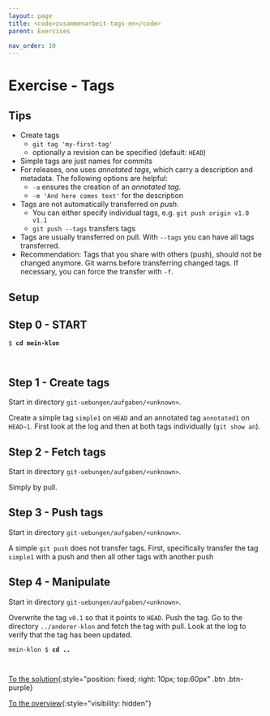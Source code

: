 ```yaml
---
layout: page
title: <code>zusammenarbeit-tags-en</code>
parent: Exercises

nav_order: 10
---
```

# Exercise - Tags


## Tips

* Create tags
  - `git tag 'my-first-tag'`
  - optionally a revision can be specified (default: `HEAD`)
* Simple tags are just names for commits
* For releases, one uses *annotated tags*, which carry a description and metadata.
  The following options are helpful:
  - `-a` ensures the creation of an *annotated tag*.
  - `-m 'And here comes text'` for the description
* Tags are not automatically transferred on *push*.
   - You can either specify individual tags, e.g. `git push origin v1.0 v1.1`
   - `git push --tags` transfers tags
* Tags are usually transferred on pull.
  With `--tags` you can have all tags transferred.
* Recommendation: Tags that you share with others (push),
  should not be changed anymore.
  Git warns before transferring changed tags.
  If necessary, you can force the transfer with `-f`.
            
## Setup
                  

<h2>Step 0 - START <!-- UEB/Tags/0 --></h2>


<pre><code>$ <b>cd mein-klon</b><br><br><br></code></pre>


<h2>Step 1 - Create tags <!-- UEB/Tags/1 --></h2>

Start in directory `git-uebungen/aufgaben/<unknown>`.

Create a simple tag `simple1` on `HEAD` and
an annotated tag `annotated1` on `HEAD~1`.
First look at the log and then at both tags individually (`git show an`).

<h2>Step 2 - Fetch tags <!-- UEB/Tags/2 --></h2>

Start in directory `git-uebungen/aufgaben/<unknown>`.

Simply by pull.

<h2>Step 3 - Push tags <!-- UEB/Tags/3 --></h2>

Start in directory `git-uebungen/aufgaben/<unknown>`.

A simple `git push` does not transfer tags.
First, specifically transfer the tag `simple1` with a push
and then all other tags with another push

<h2>Step 4 - Manipulate <!-- UEB/Tags/4 --></h2>

Start in directory `git-uebungen/aufgaben/<unknown>`.

Overwrite the tag `v0.1` so that it points to `HEAD`.
Push the tag.
Go to the directory `../anderer-klon` and fetch the tag with pull.
Look at the log to verify that the tag has been updated.


<pre><code>mein-klon $ <b>cd ..</b><br><br><br></code></pre>


[To the solution](loesung-zusammenarbeit-tags-en.html){:style="position: fixed; right: 10px; top:60px" .btn .btn-purple}

[To the overview](../../ueberblick-en.html){:style="visibility: hidden"}

